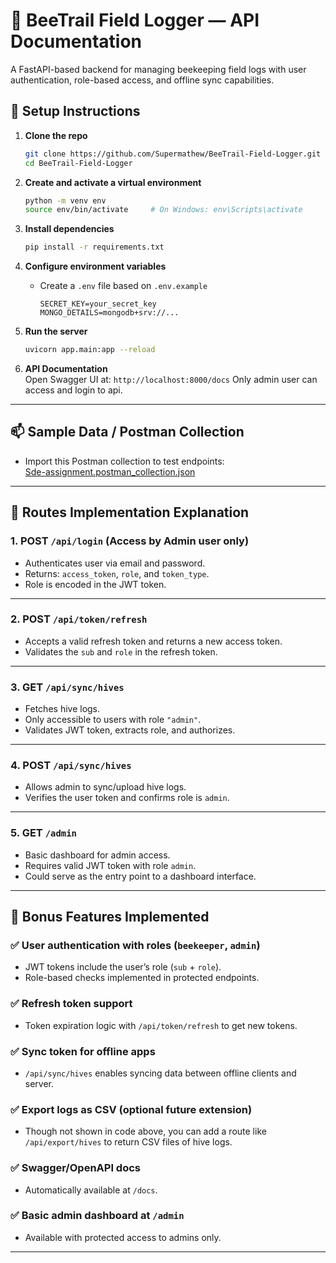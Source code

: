 
# 🐝 BeeTrail Field Logger — API Documentation

A FastAPI-based backend for managing beekeeping field logs with user authentication, role-based access, and offline sync capabilities.

## 🚀 Setup Instructions

1. **Clone the repo**  
   ```bash
   git clone https://github.com/Supermathew/BeeTrail-Field-Logger.git
   cd BeeTrail-Field-Logger
   ```

2. **Create and activate a virtual environment**  
   ```bash
   python -m venv env
   source env/bin/activate     # On Windows: env\Scripts\activate
   ```

3. **Install dependencies**  
   ```bash
   pip install -r requirements.txt
   ```

4. **Configure environment variables**  
   - Create a `.env` file based on `.env.example`  
     ```
     SECRET_KEY=your_secret_key
     MONGO_DETAILS=mongodb+srv://...
     ```

5. **Run the server**  
   ```bash
   uvicorn app.main:app --reload
   ```

6. **API Documentation**  
   Open Swagger UI at: `http://localhost:8000/docs`
   Only admin user can access and login to api.

---

## 📫 Sample Data / Postman Collection

- Import this Postman collection to test endpoints:  
  [Sde-assignment.postman_collection.json](https://github.com/Supermathew/BeeTrail-Field-Logger/blob/main/Sde-assignment.json)

---

## 📘 Routes Implementation Explanation

### 1. **POST `/api/login`** (Access by Admin user only)
- Authenticates user via email and password.
- Returns: `access_token`, `role`, and `token_type`.
- Role is encoded in the JWT token.

---

### 2. **POST `/api/token/refresh`**
- Accepts a valid refresh token and returns a new access token.
- Validates the `sub` and `role` in the refresh token.

---

### 3. **GET `/api/sync/hives`**
- Fetches hive logs.
- Only accessible to users with role `"admin"`.
- Validates JWT token, extracts role, and authorizes.

---

### 4. **POST `/api/sync/hives`**
- Allows admin to sync/upload hive logs.
- Verifies the user token and confirms role is `admin`.

---

### 5. **GET `/admin`**
- Basic dashboard for admin access.
- Requires valid JWT token with role `admin`.
- Could serve as the entry point to a dashboard interface.

---

## 🎁 Bonus Features Implemented

### ✅ User authentication with roles (`beekeeper`, `admin`)
- JWT tokens include the user’s role (`sub` + `role`).
- Role-based checks implemented in protected endpoints.

### ✅ Refresh token support
- Token expiration logic with `/api/token/refresh` to get new tokens.

### ✅ Sync token for offline apps
- `/api/sync/hives` enables syncing data between offline clients and server.

### ✅ Export logs as CSV (optional future extension)
- Though not shown in code above, you can add a route like `/api/export/hives` to return CSV files of hive logs.

### ✅ Swagger/OpenAPI docs
- Automatically available at `/docs`.

### ✅ Basic admin dashboard at `/admin`
- Available with protected access to admins only.

---
